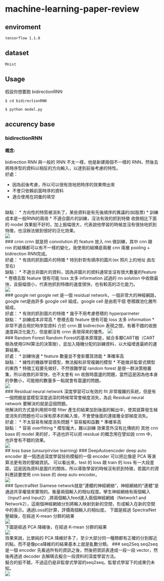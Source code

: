 # machine-learning-paper-review


## enviroment
```
tensorflow 1.1.0 
```
## dataset
```
Mnist
```
## Usage
假設你想要跑 bidirectionRNN
```
$ cd bidirectionRNN
```
```
$ python model.py
```
## accurency base
### bidirectionRNN
#### 概念:
bidirection RNN 與一般的 RNN 不太一樣，他是新建兩個不一樣的 RNN，然後去將時序型的資料以相反的方向輸入，以達到前後考慮的特性。<br>
好處：
* 因為前後考慮，所以可以很有效地把時序的效果帶出來
* 不會只依賴前面時序的資料
* 適合使用在詞彙的填空
<br>
缺點：
* 方向性的特質被消失了，某些資料是有先後順序的異議的(如股票)
* 訓練成本是一般RNN的兩倍
* 不適合圖片的訓練，沒法有效的抓到特徵
收斂相比下面的 model 效果挺不好的，加上振幅很大，代表說他學習的時候並沒有很快地抓到特徵，也沒辦法做到很好的泛化效果。<br>
<img src="bidirectionRNN/images/acc.png"/><br>
### crnn
crnn 就是把 convolution 的 feature 放入 rnn 做訓練，其中 cnn 跟 rnn 的結構都可以有不一樣的變化，我使用的結構是兩層 cnn 兩層 pooling + bidirection RNN完成。<br>
好處：
* 有效的抓到圖片的特徵
* 特別針對有順序的圖片(ex 照片上的地址 由左至右)
<br>
缺點：
* 不適合非圖片的資料，因為非圖片的資料通常並沒有很大數量的feature
* 卷積去取 feature 很有可能 loss 太多 information
試過的 nn solution 中收斂最快，且振幅很小，代表他抓到特徵的速度很快，也有較高的泛化能力。<br>
<img src="crnn/images/acc.png"/><br>
### google net
google net 是一個 residual network，一個非常大的神經網路，google net是由許多 google cell 組成，google cell 是由若干個 卷積跟池化層所組成。<br>
好處：
* 有效的抓到圖片的特徵
* 幾乎不用考慮卷積的 hyperparmeter
<br>
缺點：
* 訓練成本非常高
* 卷積去取 feature 很有可能 loss 太多 information
* 非常不適合用於時序型資料
介於 crnn 跟 bidirection 表現之間，有著不錯的收斂速度與泛化能力，但是都沒有 crnn 表現得來的優秀。
<img src="google_net/images/acc.png"/><br>
### Random Forest
Random Forest的基本原理是，結合多顆CART樹（CART樹為使用GINI算法的決策樹），並加入隨機分配的訓練資料，以大幅增進最終的運算結果。<br>
好處：
* 訓練快速
* feature 數量並不會影響其效能
* 準確率高
<br>
缺點：
* 線性的機器學習模型，無法擬和非常複雜的模型
* 不能做非監督式類型的東西
* 特徵工程要先做好，不然很難學習
random forest 是很一群決策樹叢集，所以收斂的非常快，也不太會有 nn 收斂時震盪的問題，當然這是因為他本身的參數小，可能樹的數量多一點就會有震盪的問題。<br>
<img src="Random Forest/img/acc.png"/><br>
### Residual neural network
深度學習可以有效的 fit 非常複雜的系統，但是有一個問題是當模型深度過深的時候常常會梯度消失，為此 Residual neural network 要解決的就是這個問題。<br>
他解決的方式是利用把中間 filter 產生的結果加到後面的輸出中，使其就算發生梯度消失的問題也可以保有原本的輸入值，不會使後面的連接層全部梯度消失。<br>
好處：
* 不太容易有梯度消失問題
* 容易擬和函數
* 準確率高
<br>
缺點：
* 容易 overfitting
* 模型龐大，難以訓練
效果意外沒有比傳統的 其他 cnn base 的 model 來的好，不過也許可以把 residual 的概念用在譬如說 crnn 中，也許會有不錯的效果。<br>
<img src="Residual neural network/images/acc.png"/><br>
## loss base (unsurpirvise learning)
### DeepAutoencoder
deep auto encoder 是一個透過深度學習技術模擬的一個 encoder 可以把比像是 PCA 等演算法更有效的壓縮資訊。
可以看出來，test 的 loss 跟 train 的 loss 有一大段差距，這是因為資料是圖片的關係，所以導致學習的時候沒有抓到特徵，若圖片的資料應該要使用 cnn base 的 deep auto encoder。<br>
<img src="DeepAutoIncoder/img/loss.png"/><br>
### SpectralNet
Siamese network就是“連體的神經網絡”，神經網絡的“連體”是通過共享權值來實現的。衡量兩個輸入的相似程度。孿生神經網絡有兩個輸入（Input1 and Input2）,將兩個輸入feed進入兩個神經網絡（Network1 and Network2），這兩個神經網絡分別將輸入映射到新的空間，形成輸入在新的空間中的表示。通過Loss的計算，評價兩個輸入的相似度。
下圖是經過 SpectralNet 壓縮後，在經過 K-mean 分群的結果<br>
<img src="SpectralNet/images/SpectralNet.png"/><br>
下圖是經過 PCA 降維後，在經過 K-mean 分群的結果<br>
<img src="SpectralNet/images/without_SpectralNet.png"/><br>
效果來說，比單純的 PCA 降維好多了，至少大部分同一種類都有正確的分到鄰近的點，而不是像pca降維的的結果基本上就是亂數分類。
### seq2Seq
seq2seq 是一個 encoder 先看過所有的資訊之後，然後把資訊表達成一段一段 vector，然後再透過 decoder 去解碼去擬合一段資料的深度學習方法。<br>
擬合的挺不錯，不過這仍是非監督式學習的seq2seq，監督式學習下的成果仍未知。<br>
<img src="seqToSeq\seq2seq-signal-prediction\images\E1.png"/><br>
